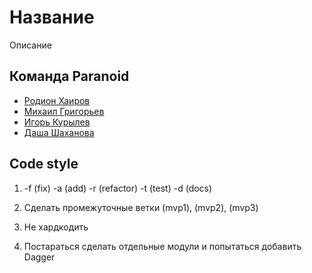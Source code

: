 # Название

Описание

## Команда Paranoid

- [Родион Хаиров](https://github.com/Usvel)
- [Михаил Григорьев](https://github.com/grigorevmp)
- [Игорь Курылев](https://github.com/IgorKurylev)
- [Даша Шаханова](https://github.com/shakhanovaDS)

## Code style

1) -f (fix) -a (add) -r (refactor) -t (test) -d (docs)

2) Сделать промежуточные ветки (mvp1), (mvp2), (mvp3)

3) Не хардкодить

4) Постараться сделать отдельные модули и попытаться добавить Dagger
